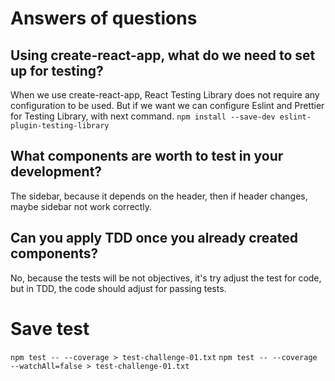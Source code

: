 # Answers of questions
## Using create-react-app, what do we need to set up for testing?
When we use create-react-app, React Testing Library does not require any configuration to be used. 
But if we want we can configure Eslint and Prettier for Testing Library, with next command.
`
npm install --save-dev eslint-plugin-testing-library
`

## What components are worth to test in your development?
The sidebar, because it depends on the header, then if header changes, maybe sidebar not work correctly.
## Can you apply TDD once you already created components?

No, because the tests will be not objectives, it's try adjust the test for code, but in TDD, the code should adjust for passing tests.

# Save test
`
npm test -- --coverage > test-challenge-01.txt
`
`
npm test -- --coverage --watchAll=false > test-challenge-01.txt
`
